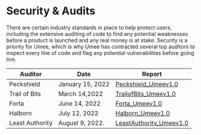 # Security & Audits

There are certain industry standards in place to help protect users, including the extensive auditing of code to find any potential weaknesses before a product is launched and any real money is at stake. Security is a priority for Umee, which is why Umee has contracted several top auditors to inspect every line of code and flag any potential vulnerabilities before going live.



| Auditor          | Date             | Report                                                                                                                                                                                                            |
| -------------    | ---------------- | ----------------------------------------------------------------------------------------------------------------------------------------------------------------------------------------------------------------- |
| Peckshield       | January 15, 2022 | [Peckshield\_Umeev1.0](https://www.umee.cc/blog/umee-s-smart-contract-audit-report-by-peck-shield)   |
| Trail of Bits    | March 14,2022    | [TrailofBits\_Umeev1.0](https://www.umee.cc/blog/umee-s-security-audit-report-by-trail-of-bits) |
| Forta            | June 14, 2022    | [Forta\_Umeev1.0](https://www.umee.cc/blog/umee-forta-audit-report) |
| Halborn          | July 12, 2022    | [Halborn\_Umeev1.0](https://www.umee.cc/blog/umee-engages-with-halborn-for-extensive-security-auditing) 
| Least Authority  | August 9, 2022.  | [LeastAuthority_Umeev1.0](https://www.umee.cc/blog/umee-security-audit-report-by-least-authority)
